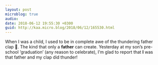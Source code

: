 ```yaml
---
layout: post
microblog: true
audio: 
date: 2018-06-12 19:55:30 +0300
guid: http://kaa.micro.blog/2018/06/12/165530.html
---
```

When I was a child, I used to be in complete awe of the thundering father clap 👏. The kind that only a **father** can create. Yesterday at my son’s pre-school ‘graduation’ (any reason to celebrate), I’m glad to report that **I** was that father and my clap did thunder!
